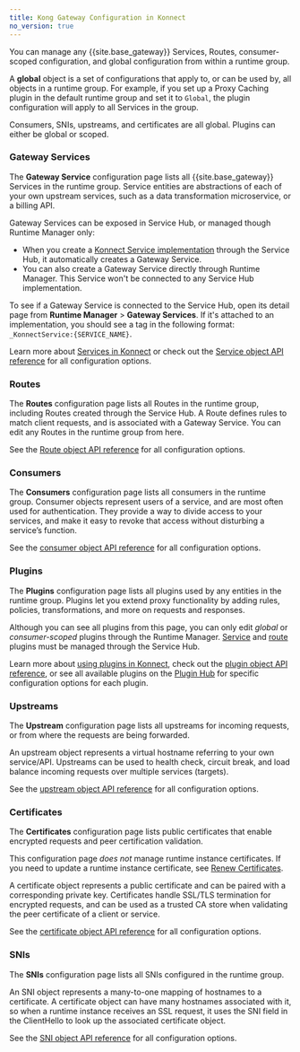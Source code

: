 ```yaml
---
title: Kong Gateway Configuration in Konnect
no_version: true
---
```


You can manage any {{site.base_gateway}} Services, Routes, consumer-scoped
configuration, and global configuration from within a runtime group.

A **global** object is a set of configurations that apply to, or can be used
by, all objects in a runtime group. For example, if you set up a Proxy Caching
plugin in the default runtime group and set it to `Global`,
the plugin configuration will apply to all Services in the group.

Consumers, SNIs, upstreams, and certificates are all global. Plugins
can either be global or scoped.

### Gateway Services

The **Gateway Service** configuration page lists all {{site.base_gateway}} Services
in the runtime group. Service entities are abstractions of each of your own
upstream services, such as a data transformation microservice, or a billing API.

Gateway Services can be exposed in Service Hub, or managed though Runtime Manager
only:
* When you create a [Konnect Service implementation](/konnect/configure/servicehub/manage-services)
through the Service Hub, it automatically creates a Gateway Service.
* You can also create a Gateway Service directly through Runtime Manager. This
Service won't be connected to any Service Hub implementation.

To see if a Gateway Service is connected to the Service Hub, open its
detail page from **Runtime Manager** > **Gateway Services**. If it's attached to an
implementation, you should see a tag in the following format: `_KonnectService:{SERVICE_NAME}`.

Learn more about [Services in Konnect](/konnect/configure/servicehub) or
check out the [Service object API reference](/gateway/latest/admin-api/#service-object)
for all configuration options.

### Routes

The **Routes** configuration page lists all Routes in the runtime group, including
Routes created through the Service Hub. A Route defines rules to match client
requests, and is associated with a Gateway Service. You can edit any
Routes in the runtime group from here.

See the [Route object API reference](/gateway/latest/admin-api/#route-object)
for all configuration options.

### Consumers

The **Consumers** configuration page lists all consumers in the runtime group.
Consumer objects represent users of a service, and are most often used for
authentication. They provide a way to divide access to your services, and make
it easy to revoke that access without disturbing a service’s function.

See the [consumer object API reference](/gateway/latest/admin-api/#consumer-object)
for all configuration options.

### Plugins

The **Plugins** configuration page lists all plugins used by any
entities in the runtime group. Plugins let you extend proxy functionality by
adding rules, policies, transformations, and more on requests and responses.

Although you can see all plugins from this page, you can only edit _global_ or
_consumer-scoped_ plugins through the Runtime Manager.
[Service](/konnect/configure/servicehub/enable-service-plugin) and
[route](/konnect/configure/servicehub/enable-route-plugin) plugins must be managed
through the Service Hub.

Learn more about [using plugins in Konnect](/konnect/configure/servicehub/plugins),
check out the [plugin object API reference](/gateway/latest/admin-api/#plugin-object),
or see all available plugins on the [Plugin Hub](/hub) for specific configuration
options for each plugin.

### Upstreams

The **Upstream** configuration page lists all upstreams for incoming requests,
or from where the requests are being forwarded.

An upstream object represents a virtual hostname referring to your own
service/API. Upstreams can be used to health check, circuit break, and load
balance incoming requests over multiple services (targets).

See the [upstream object API reference](/gateway/latest/admin-api/#upstream-object)
for all configuration options.

### Certificates

The **Certificates** configuration page lists public certificates
that enable encrypted requests and peer certification validation.

This configuration page _does not_ manage runtime instance certificates. If you
need to update a runtime instance certificate, see
[Renew Certificates](/konnect/configure/runtime-manager/runtime-instances/renew-certificates).

A certificate object represents a public certificate and can be paired with a
corresponding private key. Certificates handle SSL/TLS termination for encrypted
requests, and can be used as a trusted CA store when validating the peer
certificate of a client or service.

See the [certificate object API reference](/gateway/latest/admin-api/#certificate-object)
for all configuration options.

### SNIs

The **SNIs** configuration page lists all SNIs configured in the runtime group.

An SNI object represents a many-to-one mapping of hostnames to a certificate.
A certificate object can have many hostnames associated with it, so when a
runtime instance receives an SSL request, it uses the SNI field in the
ClientHello to look up the associated certificate object.

See the [SNI object API reference](/gateway/latest/admin-api/#sni-object)
for all configuration options.
